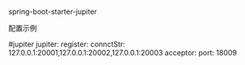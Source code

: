 spring-boot-starter-jupiter

配置示例

#jupiter
jupiter:
	register:
		connctStr: 127.0.0.1:20001,127.0.0.1:20002,127.0.0.1:20003
	acceptor:
		port: 18009
